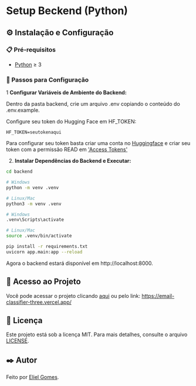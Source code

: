 # Setup Beckend (Python)

## ⚙️ Instalação e Configuração

### 📋 Pré-requisitos

- [Python](https://www.python.org/downloads/) ≥ 3

### 🔧 Passos para Configuração

1 **Configurar Variáveis de Ambiente do Backend:**

Dentro da pasta backend, crie um arquivo .env copiando o conteúdo do .env.example.

Configure seu token do Hugging Face em HF_TOKEN:
```.env
HF_TOKEN=seutokenaqui
```

Para configurar seu token basta criar uma conta no [Huggingface](https://huggingface.co/) e criar seu token com a permissão READ em ['Access Tokens'](https://huggingface.co/settings/tokens)

2. **Instalar Dependências do Backend e Executar:**

```bash
cd backend

# Windows
python -m venv .venv

# Linux/Mac
python3 -m venv .venv

# Windows
.venv\Scripts\activate

# Linux/Mac
source .venv/bin/activate

pip install -r requirements.txt
uvicorn app.main:app --reload
```

Agora o backend estará disponível em http://localhost:8000.

## 🔗 Acesso ao Projeto

Você pode acessar o projeto clicando [aqui](https://email-classifier-three.vercel.app/) ou pelo link: https://email-classifier-three.vercel.app/

## 📄 Licença

Este projeto está sob a licença MIT. Para mais detalhes, consulte o arquivo [LICENSE](https://github.com/elielgomes/email-classifier/blob/main/backend/LICENSE.md).

## ✒️ Autor

Feito por [Eliel Gomes](https://github.com/elielgomes).


